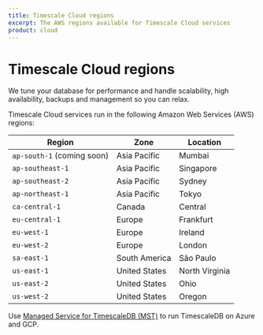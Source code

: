 ```yaml
---
title: Timescale Cloud regions
excerpt: The AWS regions available for Timescale Cloud services  
product: cloud
---
```




# Timescale Cloud regions

<Highlight type="cloud" header="Want your databases to run in the Timescale cloud?" button="Try for free">
We tune your database for performance and handle scalability, high availability, backups and management so you can relax.
</Highlight>

Timescale Cloud services run in the following Amazon Web Services (AWS) regions:

| Region                     | Zone          | Location       |
|----------------------------|---------------|----------------|
| `ap-south-1` (coming soon) | Asia Pacific  | Mumbai         |
| `ap-southeast-1`           | Asia Pacific  | Singapore      |
| `ap-southeast-2`           | Asia Pacific  | Sydney         |
| `ap-northeast-1`           | Asia Pacific  | Tokyo          |
| `ca-central-1`             | Canada        | Central        |
| `eu-central-1`             | Europe        | Frankfurt      |
| `eu-west-1`                | Europe        | Ireland        |
| `eu-west-2`                | Europe        | London         |
| `sa-east-1`                | South America | São Paulo      |
| `us-east-1`                | United States | North Virginia |
| `us-east-2`                | United States | Ohio           |
| `us-west-2`                | United States | Oregon         |

<Highlight type="cloud"  header="Need to deploy on Azure or Google Cloud Platform?">

Use [Managed Service for TimescaleDB (MST)][aiven-client-mst] to run TimescaleDB on Azure and GCP.

</Highlight>

[aiven-client-mst]: /mst/:currentVersion:/
